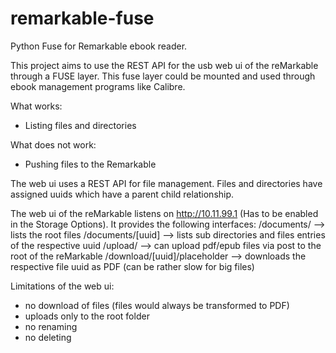 # remarkable-fuse
Python Fuse for Remarkable ebook reader. 

This project aims to use the REST API for the usb web ui of the reMarkable through a FUSE layer. This fuse layer could be mounted and used through ebook management programs like Calibre. 

What works: 
 - Listing files and directories
 
What does not work: 
 - Pushing files to the Remarkable

The web ui uses a REST API for file management. Files and directories have assigned uuids which have a parent child relationship. 

The web ui of the reMarkable listens on http://10.11.99.1 (Has to be enabled in the Storage Options). It provides the following interfaces: 
/documents/ --> lists the root files
/documents/[uuid] --> lists sub directories and files entries of the respective uuid
/upload/ --> can upload pdf/epub files via post to the root of the reMarkable
/download/[uuid]/placeholder --> downloads the respective file uuid as PDF (can be rather slow for big files)

Limitations of the web ui: 
 - no download of files (files would always be transformed to PDF)
 - uploads only to the root folder
 - no renaming
 - no deleting